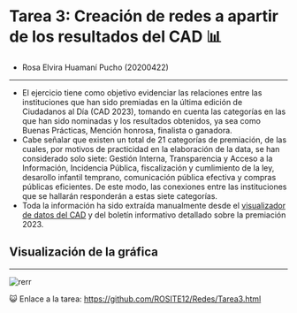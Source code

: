# Tarea 3: Creación de redes a apartir de los resultados del CAD 📊
- Rosa Elvira Huamaní Pucho (20200422)
---
- El ejercicio tiene como objetivo evidenciar las relaciones entre las instituciones que han sido premiadas en la última edición de Ciudadanos al Día (CAD 2023), tomando en cuenta las categorías en las que han sido nominadas y los resultados obtenidos, ya sea como Buenas Prácticas, Mención honrosa, finalista o ganadora.
- Cabe señalar que existen un total de 21 categorías de premiación, de las cuales, por motivos de practicidad en la elaboración de la data, se han considerado solo siete: Gestión Interna, Transparencia y Acceso a la Información, Incidencia Pública, fiscalización y cumlimiento de la ley, desarollo infantil temprano, comunicación pública efectiva y compras públicas eficientes. De este modo, las conexiones entre las instituciones que se hallarán responderán a estas siete categorías.
- Toda la información ha sido extraída manualmente desde el [visualizador de datos del CAD](https://premiobpg.pe/visualizador-datos-buenas-practicas/) y del boletín informativo detallado sobre la premiación 2023.
  
## Visualización de la gráfica
---
![rerr](https://github.com/user-attachments/assets/a1b1e69b-be79-4a54-9ec0-e8533568b017)

😺 Enlace a la tarea: https://github.com/ROSITE12/Redes/Tarea3.html




